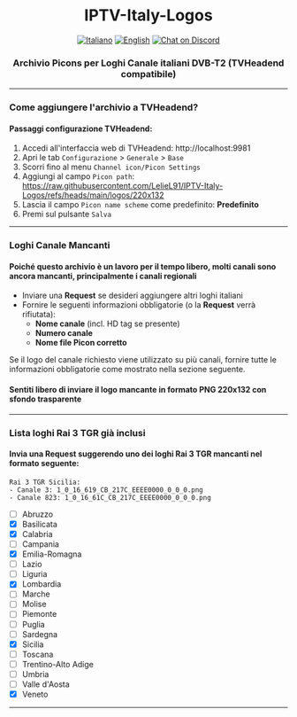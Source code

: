 <h1 align="center">IPTV-Italy-Logos</h1>
<!--
  [![it](https://img.shields.io/badge/lang-it-blue.svg)](https://github.com/LelieL91/IPTV-Italy-Logos/blob/main/README.md)
  [![en](https://img.shields.io/badge/lang-en-red.svg)](https://github.com/LelieL91/IPTV-Italy-Logos/blob/main/README.en.md)
  [![](https://img.shields.io/discord/726791153483120680?logo=discord&logoColor=white)](https://discord.gg/6hwgFZaVuT)
-->
<p align="center">
  <a href="https://github.com/LelieL91/IPTV-Italy-Logos/blob/main/README.md">
    <img src="https://img.shields.io/badge/lang-it-blue.svg"
      alt="Italiano"></a>
  <a href="https://github.com/LelieL91/IPTV-Italy-Logos/blob/main/README.en.md">
    <img src="https://img.shields.io/badge/lang-en-red.svg"
      alt="English"></a>
  <a href="https://discord.gg/6hwgFZaVuT">
    <img src="https://img.shields.io/discord/726791153483120680?logo=discord&logoColor=white"
      alt="Chat on Discord"></a>
</p>
<!--
[![](https://dcbadge.limes.pink/api/server/6hwgFZaVuT)](https://discord.gg/6hwgFZaVuT)
[![](https://dcbadge.limes.pink/api/server/6hwgFZaVuT?style=flat-square)](https://discord.gg/6hwgFZaVuT)
-->

<!-- ### Archivio Picons per Loghi Canale italiani DVB-T2 (TVHeadend compatibile) -->
<h3 align="center">Archivio Picons per Loghi Canale italiani DVB-T2 (TVHeadend compatibile)</h3>

---
### Come aggiungere l'archivio a TVHeadend?
#### Passaggi configurazione TVHeadend:
1. Accedi all'interfaccia web di TVHeadend: http://localhost:9981
2. Apri le tab `Configurazione` > `Generale` > `Base`
3. Scorri fino al menu `Channel icon/Picon Settings`
4. Aggiungi al campo `Picon path`: https://raw.githubusercontent.com/LelieL91/IPTV-Italy-Logos/refs/heads/main/logos/220x132
5. Lascia il campo `Picon name scheme` come predefinito: **Predefinito**
6. Premi sul pulsante `Salva`
---
### Loghi Canale Mancanti
#### Poiché questo archivio è un lavoro per il tempo libero, molti canali sono ancora mancanti, principalmente i canali regionali
- Inviare una **Request** se desideri aggiungere altri loghi italiani
- Fornire le seguenti informazioni obbligatorie (o la **Request** verrà rifiutata):
  - **Nome canale** (incl. HD tag se presente)
  - **Numero canale**
  - **Nome file Picon corretto**

Se il logo del canale richiesto viene utilizzato su più canali, fornire tutte le informazioni obbligatorie come mostrato nella sezione seguente.
#### Sentiti libero di inviare il logo mancante in formato PNG 220x132 con sfondo trasparente
---
### Lista loghi Rai 3 TGR già inclusi
#### Invia una Request suggerendo uno dei loghi Rai 3 TGR mancanti nel formato seguente:
```
Rai 3 TGR Sicilia:
- Canale 3: 1_0_16_619_CB_217C_EEEE0000_0_0_0.png
- Canale 823: 1_0_16_61C_CB_217C_EEEE0000_0_0_0.png
```
- [ ] Abruzzo
- [x] Basilicata
- [x] Calabria
- [ ] Campania
- [x] Emilia-Romagna
- [ ] Lazio
- [ ] Liguria
- [x] Lombardia
- [ ] Marche
- [ ] Molise
- [ ] Piemonte
- [ ] Puglia
- [ ] Sardegna
- [x] Sicilia
- [ ] Toscana
- [ ] Trentino-Alto Adige
- [ ] Umbria
- [ ] Valle d'Aosta
- [x] Veneto
---
